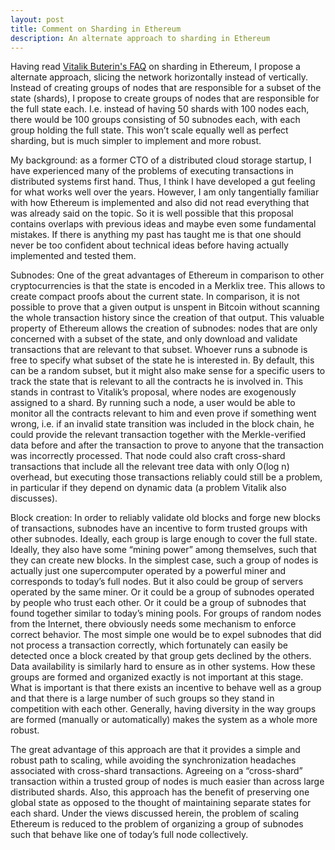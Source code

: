 ```yaml
---
layout: post
title: Comment on Sharding in Ethereum
description: An alternate approach to sharding in Ethereum
---
```

Having read <a href="https://github.com/ethereum/wiki/wiki/Sharding-FAQ">Vitalik Buterin's FAQ</a> on sharding in Ethereum, I propose a alternate approach, slicing the network horizontally instead of vertically. Instead of creating groups of nodes that are responsible for a subset of the state (shards), I propose to create groups of nodes that are responsible for the full state each. I.e. instead of having 50 shards with 100 nodes each, there would be 100 groups consisting of 50 subnodes each, with each group holding the full state. This won’t scale equally well as perfect sharding, but is much simpler to implement and more robust.

My background: as a former CTO of a distributed cloud storage startup, I have experienced many of the problems of executing transactions in distributed systems first hand. Thus, I think I have developed a gut feeling for what works well over the years. However, I am only tangentially familiar with how Ethereum is implemented and also did not read everything that was already said on the topic. So it is well possible that this proposal contains overlaps with previous ideas and maybe even some fundamental mistakes. If there is anything my past has taught me is that one should never be too confident about technical ideas before having actually implemented and tested them.

Subnodes: One of the great advantages of Ethereum in comparison to other cryptocurrencies is that the state is encoded in a Merklix tree. This allows to create compact proofs about the current state. In comparison, it is not possible to prove that a given output is unspent in Bitcoin without scanning the whole transaction history since the creation of that output. This valuable property of Ethereum allows the creation of subnodes: nodes that are only concerned with a subset of the state, and only download and validate transactions that are relevant to that subset. Whoever runs a subnode is free to specify what subset of the state he is interested in. By default, this can be a random subset, but it might also make sense for a specific users to track the state that is relevant to all the contracts he is involved in. This stands in contrast to Vitalik’s proposal, where nodes are exogenously assigned to a shard. By running such a node, a user would be able to monitor all the contracts relevant to him and even prove if something went wrong, i.e. if an invalid state transition was included in the block chain, he could provide the relevant transaction together with the Merkle-verified data before and after the transaction to prove to anyone that the transaction was incorrectly processed. That node could also craft cross-shard transactions that include all the relevant tree data with only O(log n) overhead, but executing those transactions reliably could still be a problem, in particular if they depend on dynamic data (a problem Vitalik also discusses).

Block creation: In order to reliably validate old blocks and forge new blocks of transactions, subnodes have an incentive to form trusted groups with other subnodes. Ideally, each group is large enough to cover the full state. Ideally, they also have some “mining power” among themselves, such that they can create new blocks. In the simplest case, such a group of nodes is actually just one supercomputer operated by a powerful miner and corresponds to today’s full nodes. But it also could be group of servers operated by the same miner. Or it could be a group of subnodes operated by people who trust each other. Or it could be a group of subnodes that found together similar to today’s mining pools. For groups of random nodes from the Internet, there obviously needs some mechanism to enforce correct behavior. The most simple one would be to expel subnodes that did not process a transaction correctly, which fortunately can easily be detected once a block created by that group gets declined by the others. Data availability is similarly hard to ensure as in other systems. How these groups are formed and organized exactly is not important at this stage. What is important is that there exists an incentive to behave well as a group and that there is a large number of such groups so they stand in competition with each other. Generally, having diversity in the way groups are formed (manually or automatically) makes the system as a whole more robust.

The great advantage of this approach are that it provides a simple and robust path to scaling, while avoiding the synchronization headaches associated with cross-shard transactions. Agreeing on a “cross-shard” transaction within a trusted group of nodes is much easier than across large distributed shards. Also, this approach has the benefit of preserving one global state as opposed to the thought of maintaining separate states for each shard. Under the views discussed herein, the problem of scaling Ethereum is reduced to the problem of organizing a group of subnodes such that behave like one of today’s full node collectively.
